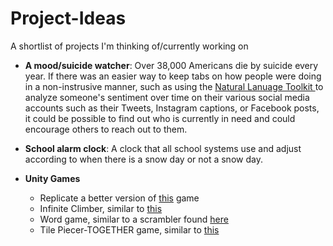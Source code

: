 # Project-Ideas
A shortlist of projects I'm thinking of/currently working on

- **A mood/suicide watcher**: Over 38,000 Americans die by suicide every year. If there was an easier way to keep tabs on how people were doing in a non-instrusive manner, such as using the [Natural Lanuage Toolkit ](https://www.nltk.org/) to analyze someone's sentiment over time on their various social media accounts such as their Tweets, Instagram captions, or Facebook posts, it could be possible to find out who is currently in need and could encourage others to reach out to them.

- **School alarm clock**: A clock that all school systems use and adjust according to when there is a snow day or not a snow day.

- **Unity Games**
    - Replicate a better version of [this](http://osa.studio/passme/) game
    - Infinite Climber, similar to [this](https://www.reddit.com/r/Unity2D/comments/9xvwm6/just_a_quick_showcase_of_my_infinite_climber_im/)
    - Word game, similar to a scrambler found [here](https://www.reddit.com/r/Unity2D/comments/9z3fki/would_love_feedback_on_my_android_word_game/)
    - Tile Piecer-TOGETHER game, similar to [this](https://www.reddit.com/r/Unity2D/comments/ao37hn/i_just_released_my_first_mobile_game_piece/?st=JRVGP3XE&sh=f94193e4)
